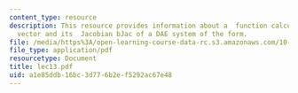 ```yaml
---
content_type: resource
description: This resource provides information about a  function calculates the b
  vector and its  Jacobian bJac of a DAE system of the form.
file: /media/https%3A/open-learning-course-data-rc.s3.amazonaws.com/10-34-numerical-methods-applied-to-chemical-engineering-fall-2005/a1e85ddb16bc3d776b2ef5292ac67e48_lec13.pdf
file_type: application/pdf
resourcetype: Document
title: lec13.pdf
uid: a1e85ddb-16bc-3d77-6b2e-f5292ac67e48
---
```

